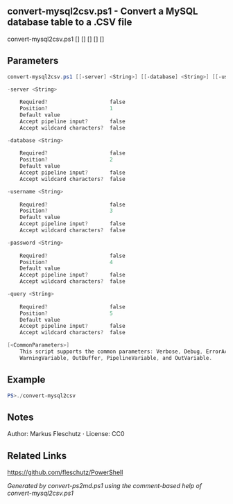 ## convert-mysql2csv.ps1 - Convert a MySQL database table to a .CSV file

convert-mysql2csv.ps1 [<server>] [<database>] [<username>] [<password>] [<query>]

## Parameters
```powershell
convert-mysql2csv.ps1 [[-server] <String>] [[-database] <String>] [[-username] <String>] [[-password] <String>] [[-query] <String>] [<CommonParameters>]

-server <String>
    
    Required?                    false
    Position?                    1
    Default value                
    Accept pipeline input?       false
    Accept wildcard characters?  false

-database <String>
    
    Required?                    false
    Position?                    2
    Default value                
    Accept pipeline input?       false
    Accept wildcard characters?  false

-username <String>
    
    Required?                    false
    Position?                    3
    Default value                
    Accept pipeline input?       false
    Accept wildcard characters?  false

-password <String>
    
    Required?                    false
    Position?                    4
    Default value                
    Accept pipeline input?       false
    Accept wildcard characters?  false

-query <String>
    
    Required?                    false
    Position?                    5
    Default value                
    Accept pipeline input?       false
    Accept wildcard characters?  false

[<CommonParameters>]
    This script supports the common parameters: Verbose, Debug, ErrorAction, ErrorVariable, WarningAction, 
    WarningVariable, OutBuffer, PipelineVariable, and OutVariable.
```

## Example
```powershell
PS>./convert-mysql2csv
```

## Notes
Author: Markus Fleschutz · License: CC0

## Related Links
https://github.com/fleschutz/PowerShell

*Generated by convert-ps2md.ps1 using the comment-based help of convert-mysql2csv.ps1*
